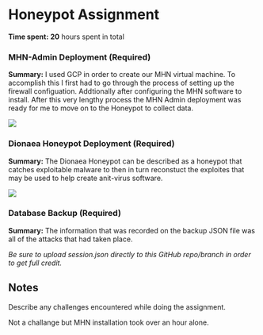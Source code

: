 # Honeypot Assignment

**Time spent:** **20** hours spent in total

### MHN-Admin Deployment (Required)

**Summary:** I used GCP in order to create our MHN virtual machine. To accomplish this I first had to go through the process of setting up the firewall configuation. Addtionally after configuring the MHN software to install. After this very lengthy process the MHN Admin deployment was ready for me to move on to the Honeypot to collect data. 

<img src="mhn-admin.gif">

### Dionaea Honeypot Deployment (Required)

**Summary:** The Dionaea Honeypot can be described as a honeypot that catches exploitable malware to then in turn reconstuct the exploites that may be used to help create anit-virus software.

<img src="dionaea-honeypot.gif">

### Database Backup (Required) 

**Summary:** The information that was recorded on the backup JSON file was all of the attacks that had taken place. 

*Be sure to upload session.json directly to this GitHub repo/branch in order to get full credit.*

## Notes

Describe any challenges encountered while doing the assignment.

Not a challange but MHN installation took over an hour alone. 
